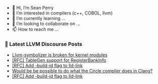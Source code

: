 - 👋 Hi, I’m Sean Perry
- 👀 I’m interested in compilers (c++, COBOL, llvm)
- 🌱 I’m currently learning ...
- 💞️ I’m looking to collaborate on ...
- 📫 How to reach me ...

<!---
s66perry/s66perry is a ✨ special ✨ repository because its `README.md` (this file) appears on your GitHub profile.
You can click the Preview link to take a look at your changes.
--->
### 📕 Latest LLVM Discourse Posts

<!-- DISCOURSE-LLVM:START -->
- [Llvm-symbolizer is broken for kernel modules](https://discourse.llvm.org/t/llvm-symbolizer-is-broken-for-kernel-modules/71998#post_4)
- [[RFC] TableGen support for RegisterBankInfo](https://discourse.llvm.org/t/rfc-tablegen-support-for-registerbankinfo/74459#post_19)
- [[RFC] Add -build-id flag to lld-link](https://discourse.llvm.org/t/rfc-add-build-id-flag-to-lld-link/74661#post_7)
- [Would be be possible to do what the Circle compiler does in Clang?](https://discourse.llvm.org/t/would-be-be-possible-to-do-what-the-circle-compiler-does-in-clang/74694#post_2)
- [[RFC] Add -build-id flag to lld-link](https://discourse.llvm.org/t/rfc-add-build-id-flag-to-lld-link/74661#post_6)
<!-- DISCOURSE-LLVM:END -->
